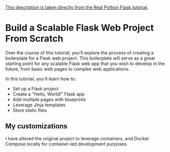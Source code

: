 [This description is taken directly from the Real Python Flask tutorial.](https://realpython.com/flask-project/)

# Build a Scalable Flask Web Project From Scratch

Over the course of this tutorial, you’ll explore the process of creating a boilerplate for a Flask web project. This boilerplate will serve as a great starting point for any scalable Flask web app that you wish to develop in the future, from basic web pages to complex web applications.

In this tutorial, you’ll learn how to:

* Set up a Flask project
* Create a "Hello, World!" Flask app
* Add multiple pages with blueprints
* Leverage Jinja templates
* Store static files

## My customizations

I have altered the original project to leverage containers, and Docker Compose locally for container-led development purposes.